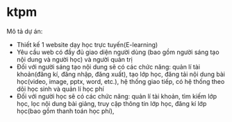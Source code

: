 # ktpm
Mô tả dự án:
- Thiết kế 1 website dạy học trực tuyến(E-learning)
- Yêu cầu web có đầy đủ giao diện người dùng (bao gồm người sáng tạo nội dung và người học) và người quản trị
- Đối với người sáng tạo nội dung sẽ có các chức năng: quản lí tài khoản(đăng kí, đăng nhập, đăng xuất), tạo lớp học, đăng tải nội dung bài học(video, image, pptx, word, etc.), hệ thống giao tiếp, có hệ thống theo dõi học sinh và quản lí học phí
- Đối với người học sẽ có các chức năng: quản lí tài khoản, tìm kiếm lớp học, lọc nội dung bài giảng, truy cập thông tin lớp học, đăng kí lớp học(bao gồm thanh toán học phí), 
